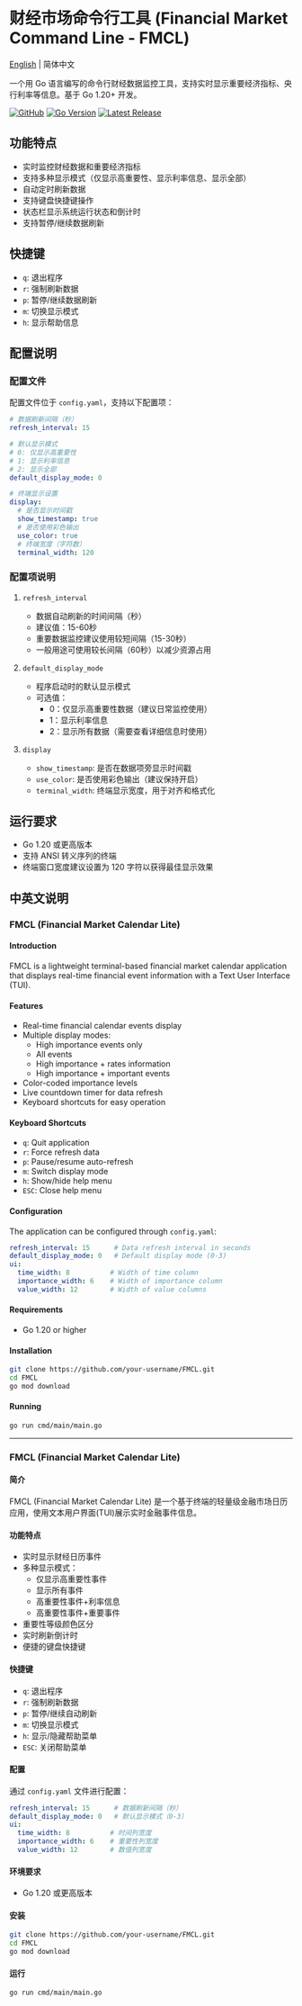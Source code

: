 # 财经市场命令行工具 (Financial Market Command Line - FMCL)

[English](README.en.md) | 简体中文

一个用 Go 语言编写的命令行财经数据监控工具，支持实时显示重要经济指标、央行利率等信息。基于 Go 1.20+ 开发。

[![GitHub](https://img.shields.io/github/license/bunnyf/FMCL)](https://github.com/bunnyf/FMCL)
[![Go Version](https://img.shields.io/github/go-mod/go-version/bunnyf/FMCL)](https://github.com/bunnyf/FMCL)
[![Latest Release](https://img.shields.io/github/v/release/bunnyf/FMCL)](https://github.com/bunnyf/FMCL/releases)

## 功能特点

- 实时监控财经数据和重要经济指标
- 支持多种显示模式（仅显示高重要性、显示利率信息、显示全部）
- 自动定时刷新数据
- 支持键盘快捷键操作
- 状态栏显示系统运行状态和倒计时
- 支持暂停/继续数据刷新

## 快捷键

- `q`: 退出程序
- `r`: 强制刷新数据
- `p`: 暂停/继续数据刷新
- `m`: 切换显示模式
- `h`: 显示帮助信息

## 配置说明

### 配置文件

配置文件位于 `config.yaml`，支持以下配置项：

```yaml
# 数据刷新间隔（秒）
refresh_interval: 15

# 默认显示模式
# 0: 仅显示高重要性
# 1: 显示利率信息
# 2: 显示全部
default_display_mode: 0

# 终端显示设置
display:
  # 是否显示时间戳
  show_timestamp: true
  # 是否使用彩色输出
  use_color: true
  # 终端宽度（字符数）
  terminal_width: 120
```

### 配置项说明

1. `refresh_interval`
   - 数据自动刷新的时间间隔（秒）
   - 建议值：15-60秒
   - 重要数据监控建议使用较短间隔（15-30秒）
   - 一般用途可使用较长间隔（60秒）以减少资源占用

2. `default_display_mode`
   - 程序启动时的默认显示模式
   - 可选值：
     - 0：仅显示高重要性数据（建议日常监控使用）
     - 1：显示利率信息
     - 2：显示所有数据（需要查看详细信息时使用）

3. `display`
   - `show_timestamp`: 是否在数据项旁显示时间戳
   - `use_color`: 是否使用彩色输出（建议保持开启）
   - `terminal_width`: 终端显示宽度，用于对齐和格式化

## 运行要求

- Go 1.20 或更高版本
- 支持 ANSI 转义序列的终端
- 终端窗口宽度建议设置为 120 字符以获得最佳显示效果

## 中英文说明

### FMCL (Financial Market Calendar Lite)

#### Introduction
FMCL is a lightweight terminal-based financial market calendar application that displays real-time financial event information with a Text User Interface (TUI).

#### Features
- Real-time financial calendar events display
- Multiple display modes:
  - High importance events only
  - All events
  - High importance + rates information
  - High importance + important events
- Color-coded importance levels
- Live countdown timer for data refresh
- Keyboard shortcuts for easy operation

#### Keyboard Shortcuts
- `q`: Quit application
- `r`: Force refresh data
- `p`: Pause/resume auto-refresh
- `m`: Switch display mode
- `h`: Show/hide help menu
- `ESC`: Close help menu

#### Configuration
The application can be configured through `config.yaml`:
```yaml
refresh_interval: 15      # Data refresh interval in seconds
default_display_mode: 0   # Default display mode (0-3)
ui:
  time_width: 8          # Width of time column
  importance_width: 6    # Width of importance column
  value_width: 12        # Width of value columns
```

#### Requirements
- Go 1.20 or higher

#### Installation
```bash
git clone https://github.com/your-username/FMCL.git
cd FMCL
go mod download
```

#### Running
```bash
go run cmd/main/main.go
```

---

### FMCL (Financial Market Calendar Lite)

#### 简介
FMCL (Financial Market Calendar Lite) 是一个基于终端的轻量级金融市场日历应用，使用文本用户界面(TUI)展示实时金融事件信息。

#### 功能特点
- 实时显示财经日历事件
- 多种显示模式：
  - 仅显示高重要性事件
  - 显示所有事件
  - 高重要性事件+利率信息
  - 高重要性事件+重要事件
- 重要性等级颜色区分
- 实时刷新倒计时
- 便捷的键盘快捷键

#### 快捷键
- `q`: 退出程序
- `r`: 强制刷新数据
- `p`: 暂停/继续自动刷新
- `m`: 切换显示模式
- `h`: 显示/隐藏帮助菜单
- `ESC`: 关闭帮助菜单

#### 配置
通过 `config.yaml` 文件进行配置：
```yaml
refresh_interval: 15      # 数据刷新间隔（秒）
default_display_mode: 0   # 默认显示模式（0-3）
ui:
  time_width: 8          # 时间列宽度
  importance_width: 6    # 重要性列宽度
  value_width: 12        # 数值列宽度
```

#### 环境要求
- Go 1.20 或更高版本

#### 安装
```bash
git clone https://github.com/your-username/FMCL.git
cd FMCL
go mod download
```

#### 运行
```bash
go run cmd/main/main.go
```
